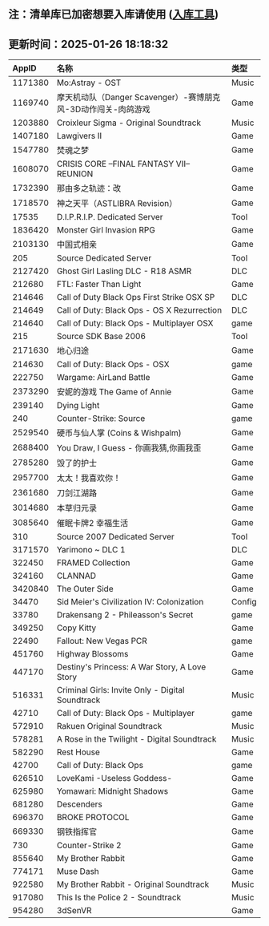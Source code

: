 ## 注：清单库已加密想要入库请使用 ([入库工具](https://github.com/BlankTMing/ManifestAutoUpdate/releases))

## 更新时间：2025-01-26 18:18:32
| AppID | 名称 | 类型  |
| :-------------------- | :----------------------------- | :----------- |
| 1171380 | Mo:Astray - OST| Music |
| 1169740 | 摩天机动队（Danger Scavenger）-赛博朋克风-3D动作闯关-肉鸽游戏| Game |
| 1203880 | Croixleur Sigma - Original Soundtrack| Music |
| 1407180 | Lawgivers II| Game |
| 1547780 | 焚魂之梦| Game |
| 1608070 | CRISIS CORE –FINAL FANTASY VII– REUNION| Game |
| 1732390 | 那由多之轨迹：改| Game |
| 1718570 | 神之天平（ASTLIBRA Revision）| Game |
| 17535 | D.I.P.R.I.P. Dedicated Server| Tool |
| 1836420 | Monster Girl Invasion RPG| Game |
| 2103130 | 中国式相亲| Game |
| 205 | Source Dedicated Server| Tool |
| 2127420 | Ghost Girl Lasling DLC - R18 ASMR| DLC |
| 212680 | FTL: Faster Than Light| Game |
| 214646 | Call of Duty Black Ops First Strike OSX SP| DLC |
| 214649 | Call of Duty: Black Ops - OS X Rezurrection| DLC |
| 214640 | Call of Duty: Black Ops - Multiplayer OSX| game |
| 215 | Source SDK Base 2006| Tool |
| 2171630 | 地心归途| Game |
| 214630 | Call of Duty: Black Ops - OSX| game |
| 222750 | Wargame: AirLand Battle| Game |
| 2373290 | 安妮的游戏 The Game of Annie| Game |
| 239140 | Dying Light| Game |
| 240 | Counter-Strike: Source| game |
| 2529540 | 硬币与仙人掌 (Coins & Wishpalm)| Game |
| 2688400 | You Draw, I Guess - 你画我猜,你画我歪| Game |
| 2785280 | 毁了的护士| Game |
| 2957700 | 太太！我喜欢你！| Game |
| 2361680 | 刀剑江湖路| Game |
| 3014680 | 本草归元录| Game |
| 3085640 | 催眠卡牌2 幸福生活| Game |
| 310 | Source 2007 Dedicated Server| Tool |
| 3171570 | Yarimono ~ DLC 1| DLC |
| 322450 | FRAMED Collection| Game |
| 324160 | CLANNAD| Game |
| 3420840 | The Outer Side| Game |
| 34470 | Sid Meier's Civilization IV: Colonization| Config |
| 33780 | Drakensang 2 - Phileasson's Secret| game |
| 349250 | Copy Kitty| Game |
| 22490 | Fallout: New Vegas PCR| game |
| 451760 | Highway Blossoms| Game |
| 447170 | Destiny's Princess: A War Story, A Love Story| Game |
| 516331 | Criminal Girls: Invite Only - Digital Soundtrack| Music |
| 42710 | Call of Duty: Black Ops - Multiplayer| game |
| 572910 | Rakuen Original Soundtrack| Music |
| 578281 | A Rose in the Twilight - Digital Soundtrack| Music |
| 582290 | Rest House| Game |
| 42700 | Call of Duty: Black Ops| game |
| 626510 | LoveKami -Useless Goddess-| Game |
| 625980 | Yomawari: Midnight Shadows| Game |
| 681280 | Descenders| Game |
| 696370 | BROKE PROTOCOL| Game |
| 669330 | 钢铁指挥官| Game |
| 730 | Counter-Strike 2| Game |
| 855640 | My Brother Rabbit| Game |
| 774171 | Muse Dash| Game |
| 922580 | My Brother Rabbit - Original Soundtrack| Music |
| 917080 | This Is the Police 2 - Soundtrack| Music |
| 954280 | 3dSenVR| Game |
